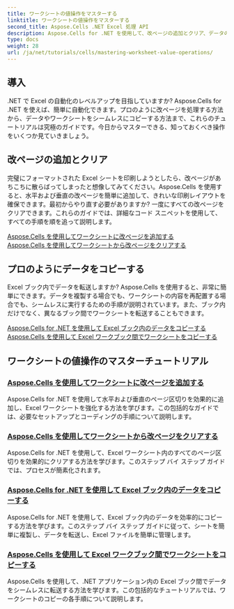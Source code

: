 ```yaml
---
title: ワークシートの値操作をマスターする
linktitle: ワークシートの値操作をマスターする
second_title: Aspose.Cells .NET Excel 処理 API
description: Aspose.Cells for .NET を使用して、改ページの追加とクリア、データのコピーなど、Excel のワークシート値の操作を習得するための包括的なチュートリアルをご覧ください。
type: docs
weight: 28
url: /ja/net/tutorials/cells/mastering-worksheet-value-operations/
---
```

## 導入

.NET で Excel の自動化のレベルアップを目指していますか? Aspose.Cells for .NET を使えば、簡単に自動化できます。プロのように改ページを処理する方法から、データやワークシートをシームレスにコピーする方法まで、これらのチュートリアルは究極のガイドです。今日からマスターできる、知っておくべき操作をいくつか見ていきましょう。

## 改ページの追加とクリア  

完璧にフォーマットされた Excel シートを印刷しようとしたら、改ページがあちこちに散らばってしまったと想像してみてください。Aspose.Cells を使用すると、水平および垂直の改ページを簡単に追加して、きれいな印刷レイアウトを確保できます。最初からやり直す必要がありますか? 一度にすべての改ページをクリアできます。これらのガイドでは、詳細なコード スニペットを使用して、すべての手順を順を追って説明します。  

[Aspose.Cells を使用してワークシートに改ページを追加する](./adding-page-breaks/)  
[Aspose.Cells を使用してワークシートから改ページをクリアする](./clear-page-breaks/)  

## プロのようにデータをコピーする  

Excel ブック内でデータを転送しますか? Aspose.Cells を使用すると、非常に簡単にできます。データを複製する場合でも、ワークシートの内容を再配置する場合でも、シームレスに実行するための手順が説明されています。また、ブック内だけでなく、異なるブック間でワークシートを転送することもできます。  

[Aspose.Cells for .NET を使用して Excel ブック内のデータをコピーする](./copy-data-within-excel-workbook/) 
[Aspose.Cells を使用して Excel ワークブック間でワークシートをコピーする](./copy-worksheet-between-workbooks/)  

## ワークシートの値操作のマスターチュートリアル
### [Aspose.Cells を使用してワークシートに改ページを追加する](./adding-page-breaks/)
Aspose.Cells for .NET を使用して水平および垂直のページ区切りを効果的に追加し、Excel ワークシートを強化する方法を学びます。この包括的なガイドでは、必要なセットアップとコーディングの手順について説明します。
### [Aspose.Cells を使用してワークシートから改ページをクリアする](./clear-page-breaks/)
Aspose.Cells for .NET を使用して、Excel ワークシート内のすべてのページ区切りを効果的にクリアする方法を学びます。このステップ バイ ステップ ガイドでは、プロセスが簡素化されます。
### [Aspose.Cells for .NET を使用して Excel ブック内のデータをコピーする](./copy-data-within-excel-workbook/)
Aspose.Cells for .NET を使用して、Excel ブック内のデータを効率的にコピーする方法を学びます。このステップ バイ ステップ ガイドに従って、シートを簡単に複製し、データを転送し、Excel ファイルを簡単に管理します。
### [Aspose.Cells を使用して Excel ワークブック間でワークシートをコピーする](./copy-worksheet-between-workbooks/)
Aspose.Cells を使用して、.NET アプリケーション内の Excel ブック間でデータをシームレスに転送する方法を学びます。この包括的なチュートリアルでは、ワークシートのコピーの各手順について説明します。